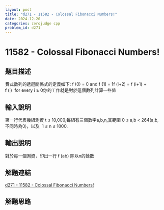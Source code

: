```yaml
---
layout: post
title: "d271 - 11582 - Colossal Fibonacci Numbers!"
date: 2024-12-20
categories: zerojudge cpp
problem_id: d271
---
```


# 11582 - Colossal Fibonacci Numbers!

## 題目描述

費式數列的遞迴關係式的定義如下: f (0) = 0 and f (1) = 1f (i+2) = f (i+1) + f (i)  for every i ≥ 0你的工作就是對於這個數列計算一些值

## 輸入說明

第一行代表幾組測資 t ≤ 10,000,每組有三個數字a,b,n,其範圍 0 ≤ a,b < 264(a,b,不同時為0)，以及  1 ≤ n ≤ 1000.

## 輸出說明

對於每一個測資，印出一行 f (ab) 除以n的餘數

## 解題連結

[d271 - 11582 - Colossal Fibonacci Numbers!](https://zerojudge.tw/ShowProblem?problemid=d271)

## 解題思路

